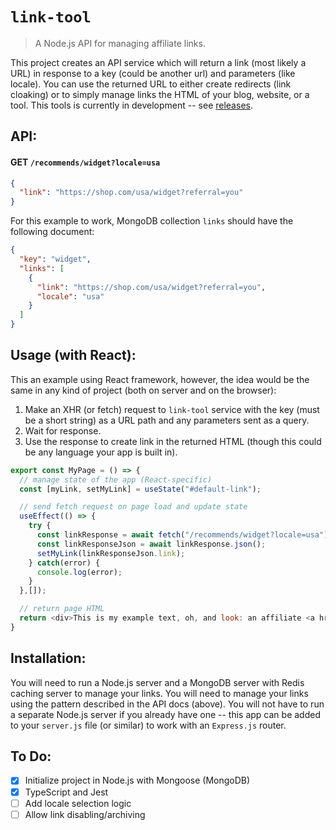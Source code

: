 # `link-tool`

> A Node.js API for managing affiliate links.

This project creates an API service which will return a link (most likely a URL) in response to a key (could be another url) and parameters (like locale). You can use the returned URL to either create redirects (link cloaking) or to simply manage links the HTML of your blog, website, or a tool. This tools is currently in development -- see [releases](https://github.com/roast-cms/link-tool/releases).

## API:

#### GET `/recommends/widget?locale=usa`

```json
{
  "link": "https://shop.com/usa/widget?referral=you"
}
```

For this example to work, MongoDB collection `links` should have the following document:

```json
{
  "key": "widget",
  "links": [
    {
      "link": "https://shop.com/usa/widget?referral=you",
      "locale": "usa"
    }
  ]
}
```

## Usage (with React):

This an example using React framework, however, the idea would be the same in any kind of project (both on server and on the browser):

1. Make an XHR (or fetch) request to `link-tool` service with the key (must be a short string) as a URL path and any parameters sent as a query.
2. Wait for response.
3. Use the response to create link in the returned HTML (though this could be any language your app is built in).

```javascript
export const MyPage = () => {
  // manage state of the app (React-specific)
  const [myLink, setMyLink] = useState("#default-link");

  // send fetch request on page load and update state
  useEffect(() => {
    try {
      const linkResponse = await fetch("/recommends/widget?locale=usa");
      const linkResponseJson = await linkResponse.json();
      setMyLink(linkResponseJson.link);
    } catch(error) {
      console.log(error);
    }
  },[]);

  // return page HTML
  return <div>This is my example text, oh, and look: an affiliate <a href={myLink}>link</link>!</div>
}
```

## Installation:

You will need to run a Node.js server and a MongoDB server with Redis caching server to manage your links. You will need to manage your links using the pattern described in the API docs (above). You will not have to run a separate Node.js server if you already have one -- this app can be added to your `server.js` file (or similar) to work with an `Express.js` router.

## To Do:

- [x] Initialize project in Node.js with Mongoose (MongoDB)
- [x] TypeScript and Jest
- [ ] Add locale selection logic
- [ ] Allow link disabling/archiving
